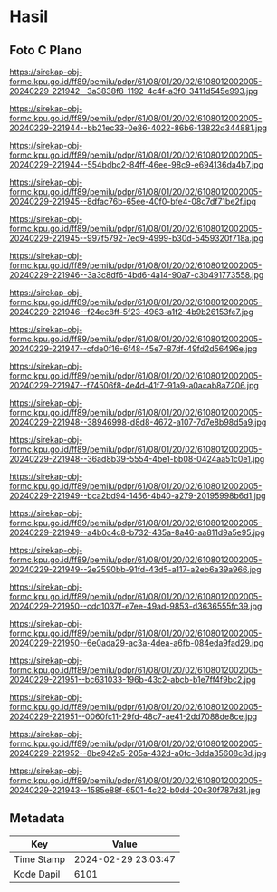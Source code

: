 # Hasil

## Foto C Plano

https://sirekap-obj-formc.kpu.go.id/ff89/pemilu/pdpr/61/08/01/20/02/6108012002005-20240229-221942--3a3838f8-1192-4c4f-a3f0-3411d545e993.jpg

https://sirekap-obj-formc.kpu.go.id/ff89/pemilu/pdpr/61/08/01/20/02/6108012002005-20240229-221944--bb21ec33-0e86-4022-86b6-13822d344881.jpg

https://sirekap-obj-formc.kpu.go.id/ff89/pemilu/pdpr/61/08/01/20/02/6108012002005-20240229-221944--554bdbc2-84ff-46ee-98c9-e694136da4b7.jpg

https://sirekap-obj-formc.kpu.go.id/ff89/pemilu/pdpr/61/08/01/20/02/6108012002005-20240229-221945--8dfac76b-65ee-40f0-bfe4-08c7df71be2f.jpg

https://sirekap-obj-formc.kpu.go.id/ff89/pemilu/pdpr/61/08/01/20/02/6108012002005-20240229-221945--997f5792-7ed9-4999-b30d-5459320f718a.jpg

https://sirekap-obj-formc.kpu.go.id/ff89/pemilu/pdpr/61/08/01/20/02/6108012002005-20240229-221946--3a3c8df6-4bd6-4a14-90a7-c3b491773558.jpg

https://sirekap-obj-formc.kpu.go.id/ff89/pemilu/pdpr/61/08/01/20/02/6108012002005-20240229-221946--f24ec8ff-5f23-4963-a1f2-4b9b26153fe7.jpg

https://sirekap-obj-formc.kpu.go.id/ff89/pemilu/pdpr/61/08/01/20/02/6108012002005-20240229-221947--cfde0f16-6f48-45e7-87df-49fd2d56496e.jpg

https://sirekap-obj-formc.kpu.go.id/ff89/pemilu/pdpr/61/08/01/20/02/6108012002005-20240229-221947--f74506f8-4e4d-41f7-91a9-a0acab8a7206.jpg

https://sirekap-obj-formc.kpu.go.id/ff89/pemilu/pdpr/61/08/01/20/02/6108012002005-20240229-221948--38946998-d8d8-4672-a107-7d7e8b98d5a9.jpg

https://sirekap-obj-formc.kpu.go.id/ff89/pemilu/pdpr/61/08/01/20/02/6108012002005-20240229-221948--36ad8b39-5554-4be1-bb08-0424aa51c0e1.jpg

https://sirekap-obj-formc.kpu.go.id/ff89/pemilu/pdpr/61/08/01/20/02/6108012002005-20240229-221949--bca2bd94-1456-4b40-a279-20195998b6d1.jpg

https://sirekap-obj-formc.kpu.go.id/ff89/pemilu/pdpr/61/08/01/20/02/6108012002005-20240229-221949--a4b0c4c8-b732-435a-8a46-aa811d9a5e95.jpg

https://sirekap-obj-formc.kpu.go.id/ff89/pemilu/pdpr/61/08/01/20/02/6108012002005-20240229-221949--2e2590bb-91fd-43d5-a117-a2eb6a39a966.jpg

https://sirekap-obj-formc.kpu.go.id/ff89/pemilu/pdpr/61/08/01/20/02/6108012002005-20240229-221950--cdd1037f-e7ee-49ad-9853-d3636555fc39.jpg

https://sirekap-obj-formc.kpu.go.id/ff89/pemilu/pdpr/61/08/01/20/02/6108012002005-20240229-221950--6e0ada29-ac3a-4dea-a6fb-084eda9fad29.jpg

https://sirekap-obj-formc.kpu.go.id/ff89/pemilu/pdpr/61/08/01/20/02/6108012002005-20240229-221951--bc631033-196b-43c2-abcb-b1e7ff4f9bc2.jpg

https://sirekap-obj-formc.kpu.go.id/ff89/pemilu/pdpr/61/08/01/20/02/6108012002005-20240229-221951--0060fc11-29fd-48c7-ae41-2dd7088de8ce.jpg

https://sirekap-obj-formc.kpu.go.id/ff89/pemilu/pdpr/61/08/01/20/02/6108012002005-20240229-221952--8be942a5-205a-432d-a0fc-8dda35608c8d.jpg

https://sirekap-obj-formc.kpu.go.id/ff89/pemilu/pdpr/61/08/01/20/02/6108012002005-20240229-221943--1585e88f-6501-4c22-b0dd-20c30f787d31.jpg


## Metadata

| Key        | Value               |
| ---------- | ------------------- |
| Time Stamp | 2024-02-29 23:03:47 |
| Kode Dapil | 6101                |



